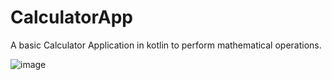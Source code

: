 # CalculatorApp

A basic Calculator Application in kotlin to perform mathematical operations.

![image](https://user-images.githubusercontent.com/87996342/219375784-81aae2f1-409e-4a90-b634-dc74e40d23e2.png)
